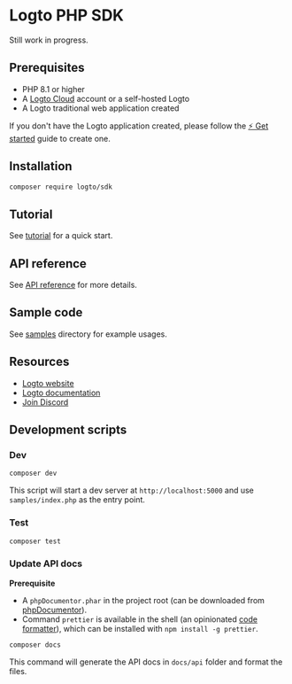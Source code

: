# Logto PHP SDK

Still work in progress.

## Prerequisites

- PHP 8.1 or higher
- A [Logto Cloud](https://logto.io/) account or a self-hosted Logto
- A Logto traditional web application created

If you don't have the Logto application created, please follow the [⚡ Get started](https://docs.logto.io/docs/tutorials/get-started/) guide to create one.

## Installation

```bash
composer require logto/sdk
```

## Tutorial

See [tutorial](./docs/tutorial.md) for a quick start.

## API reference

See [API reference](./docs/api.md) for more details.

## Sample code

See [samples](./samples/) directory for example usages.

## Resources

- [Logto website](https://logto.io/)
- [Logto documentation](https://docs.logto.io/)
- [Join Discord](https://discord.gg/vRvwuwgpVX)

## Development scripts

### Dev

```bash
composer dev
```

This script will start a dev server at `http://localhost:5000` and use `samples/index.php` as the entry point.

### Test

```bash
composer test
```

### Update API docs

**Prerequisite**

- A `phpDocumentor.phar` in the project root (can be downloaded from [phpDocumentor](https://docs.phpdoc.org/guide/getting-started/installing.html)).
- Command `prettier` is available in the shell (an opinionated [code formatter](https://prettier.io/)), which can be installed with `npm install -g prettier`.

```bash
composer docs
```

This command will generate the API docs in `docs/api` folder and format the files.
